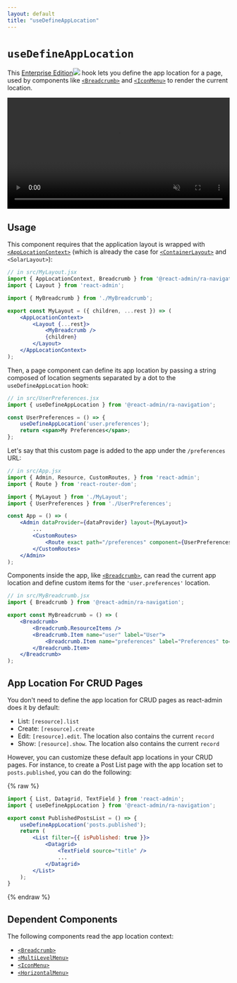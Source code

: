 ```yaml
---
layout: default
title: "useDefineAppLocation"
---
```


# `useDefineAppLocation`

This [Enterprise Edition](https://marmelab.com/ra-enterprise)<img class="icon" src="./img/premium.svg" /> hook lets you define the app location for a page, used by components like [`<Breadcrumb>`](./Breadcrumb.md) and [`<IconMenu>`](./IconMenu.md) to render the current location. 

<video controls autoplay playsinline muted loop width="100%">
  <source src="https://marmelab.com/ra-enterprise/modules/assets/ra-navigation/latest/breadcumb-nested-resource.mp4" type="video/mp4" />
  Your browser does not support the video tag.
</video>

## Usage

This component requires that the application layout is wrapped with [`<AppLocationContext>`](./Breadcrumb.md#app-location) (which is already the case for [`<ContainerLayout>`](./ContainerLayout.md) and `<SolarLayout>`):

```jsx
// in src/MyLayout.jsx
import { AppLocationContext, Breadcrumb } from '@react-admin/ra-navigation';
import { Layout } from 'react-admin';

import { MyBreadcrumb } from './MyBreadcrumb';

export const MyLayout = ({ children, ...rest }) => (
    <AppLocationContext>
        <Layout {...rest}>
            <MyBreadcrumb />
            {children}
        </Layout>
    </AppLocationContext>
);
```

Then, a page component can define its app location by passing a string composed of location segments separated by a dot to the `useDefineAppLocation` hook:

```jsx
// in src/UserPreferences.jsx
import { useDefineAppLocation } from '@react-admin/ra-navigation';

const UserPreferences = () => {
    useDefineAppLocation('user.preferences');
    return <span>My Preferences</span>;
};
```

Let's say that this custom page is added to the app under the `/preferences` URL:

```jsx
// in src/App.jsx
import { Admin, Resource, CustomRoutes, } from 'react-admin';
import { Route } from 'react-router-dom';

import { MyLayout } from './MyLayout';
import { UserPreferences } from './UserPreferences';

const App = () => (
    <Admin dataProvider={dataProvider} layout={MyLayout}>
        ...
        <CustomRoutes>
            <Route exact path="/preferences" component={UserPreferences} />,
        </CustomRoutes>
    </Admin>
);
```

Components inside the app, like [`<Breadcrumb>`](./Breadcrumb.md), can read the current app location and define custom items for the `'user.preferences'` location. 

```jsx
// in src/MyBreadcrumb.jsx
import { Breadcrumb } from '@react-admin/ra-navigation';

export const MyBreadcrumb = () => (
    <Breadcrumb>
        <Breadcrumb.ResourceItems />
        <Breadcrumb.Item name="user" label="User">
            <Breadcrumb.Item name="preferences" label="Preferences" to="/preferences" />
        </Breadcrumb.Item>
    </Breadcrumb>
);
```

## App Location For CRUD Pages

You don't need to define the app location for CRUD pages as react-admin does it by default:

-   List: `[resource].list`
-   Create: `[resource].create`
-   Edit: `[resource].edit`. The location also contains the current `record`
-   Show: `[resource].show`. The location also contains the current `record`

However, you can customize these default app locations in your CRUD pages. For instance, to create a Post List page with the app location set to `posts.published`, you can do the following:

{% raw %}
```jsx
import { List, Datagrid, TextField } from 'react-admin';
import { useDefineAppLocation } from '@react-admin/ra-navigation';

export const PublishedPostsList = () => {
    useDefineAppLocation('posts.published');
    return (
        <List filter={{ isPublished: true }}>
            <Datagrid>
                <TextField source="title" />
                ...
            </Datagrid>
        </List>
    );
}
```
{% endraw %}

## Dependent Components

The following components read the app location context:

- [`<Breadcrumb>`](./Breadcrumb.md)
- [`<MultiLevelMenu>`](./MultiLevelMenu.md)
- [`<IconMenu>`](./IconMenu.md)
- [`<HorizontalMenu>`](./HorizontalMenu.md)
